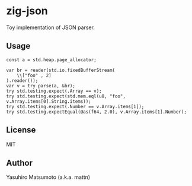 # zig-json

Toy implementation of JSON parser.

## Usage

```zig
const a = std.heap.page_allocator;

var br = reader(std.io.fixedBufferStream(
    \\["foo" , 2]
).reader());
var v = try parse(a, &br);
try std.testing.expect(.Array == v);
try std.testing.expect(std.mem.eql(u8, "foo", v.Array.items[0].String.items));
try std.testing.expect(.Number == v.Array.items[1]);
try std.testing.expectEqual(@as(f64, 2.0), v.Array.items[1].Number);
```

## License

MIT

## Author

Yasuhiro Matsumoto (a.k.a. mattn)
